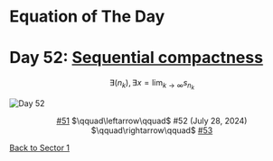 # Equation of The Day

# Day 52: [Sequential compactness](https://en.wikipedia.org/wiki/Sequentially_compact_space)

$$\exists(n_k),\exists x=\lim_{k\to\infty}s_{n_k}$$

<picture><img alt="Day 52" src="0052.png"></picture>

<center><a href="0051.html">#51</a> $\qquad\leftarrow\qquad$ #52 (July 28, 2024) $\qquad\rightarrow\qquad$ <a href="0053.html">#53</a></center>

[Back to Sector 1](../0-63.md)